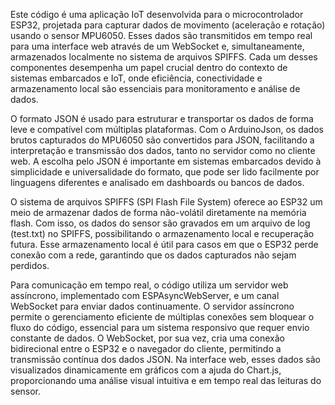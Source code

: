 Este código é uma aplicação IoT desenvolvida para o microcontrolador ESP32, projetada para capturar dados de movimento (aceleração e rotação) usando o sensor MPU6050. Esses dados são transmitidos em tempo real para uma interface web através de um WebSocket e, simultaneamente, armazenados localmente no sistema de arquivos SPIFFS. Cada um desses componentes desempenha um papel crucial dentro do contexto de sistemas embarcados e IoT, onde eficiência, conectividade e armazenamento local são essenciais para monitoramento e análise de dados.

O formato JSON é usado para estruturar e transportar os dados de forma leve e compatível com múltiplas plataformas. Com o ArduinoJson, os dados brutos capturados do MPU6050 são convertidos para JSON, facilitando a interpretação e transmissão dos dados, tanto no servidor como no cliente web. A escolha pelo JSON é importante em sistemas embarcados devido à simplicidade e universalidade do formato, que pode ser lido facilmente por linguagens diferentes e analisado em dashboards ou bancos de dados.

O sistema de arquivos SPIFFS (SPI Flash File System) oferece ao ESP32 um meio de armazenar dados de forma não-volátil diretamente na memória flash. Com isso, os dados do sensor são gravados em um arquivo de log (test.txt) no SPIFFS, possibilitando o armazenamento local e recuperação futura. Esse armazenamento local é útil para casos em que o ESP32 perde conexão com a rede, garantindo que os dados capturados não sejam perdidos.

Para comunicação em tempo real, o código utiliza um servidor web assíncrono, implementado com ESPAsyncWebServer, e um canal WebSocket para enviar dados continuamente. O servidor assíncrono permite o gerenciamento eficiente de múltiplas conexões sem bloquear o fluxo do código, essencial para um sistema responsivo que requer envio constante de dados. O WebSocket, por sua vez, cria uma conexão bidirecional entre o ESP32 e o navegador do cliente, permitindo a transmissão contínua dos dados JSON. Na interface web, esses dados são visualizados dinamicamente em gráficos com a ajuda do Chart.js, proporcionando uma análise visual intuitiva e em tempo real das leituras do sensor.
